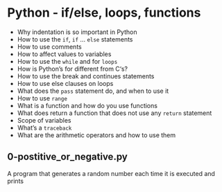 # Python - if/else, loops, functions	
   - Why indentation is so important in Python
   - How to use the `if`, `if` ... `else` statements
   - How to use comments
   - How to affect values to variables
   - How to use the `while` and for `loops`
   - How is Python’s for different from C‘s?
   - How to use the break and continues statements
   - How to use else clauses on loops
   - What does the `pass` statement do, and when to use it
   - How to use `range`
   - What is a function and how do you use functions
   - What does return a function that does not use any `return` statement
   - Scope of variables
   - What’s a `traceback`
   - What are the arithmetic operators and how to use them

## 0-postitive_or_negative.py
   A program that generates a random number each time it is executed and prints

